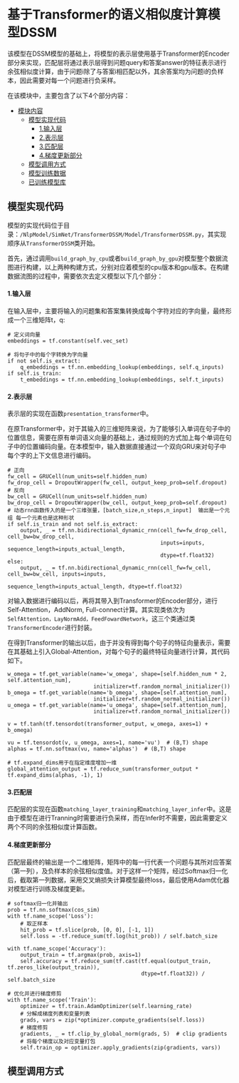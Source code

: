 # 基于Transformer的语义相似度计算模型DSSM
该模型在DSSM模型的基础上，将模型的表示层使用基于Transformer的Encoder部分来实现，匹配层将通过表示层得到问题query和答案answer的特征表示进行余弦相似度计算，由于问题i除了与答案i相匹配以外，其余答案均为问题i的负样本，因此需要对每一个问题进行负采样。

在该模块中，主要包含了以下4个部分内容：
* [模块内容](#模块内容)
  * [模型实现代码](#模型实现代码)
    * [1.输入层](#1.输入层)
    * [2.表示层](#2.表示层)
    * [3.匹配层](#3.匹配层)
    * [4.梯度更新部分](#4.梯度更新部分)
  * [模型调用方式](#模型调用方式)
  * [模型训练数据](#模型训练数据)
  * [已训练模型库](#已训练模型库)

## 模型实现代码
模型的实现代码位于目录：`/NlpModel/SimNet/TransformerDSSM/Model/TransformerDSSM.py`，其实现顺序从`TransformerDSSM`类开始。

首先，通过调用`build_graph_by_cpu`或者`build_graph_by_gpu`对模型整个数据流图进行构建，以上两种构建方式，分别对应着模型的cpu版本和gpu版本。在构建数据流图的过程中，需要依次去定义模型以下几个部分：

#### 1.输入层
在输入层中，主要将输入的问题集和答案集转换成每个字符对应的字向量，最终形成一个三维矩阵t，q:
```
# 定义词向量
embeddings = tf.constant(self.vec_set)

# 将句子中的每个字转换为字向量
if not self.is_extract:
	q_embeddings = tf.nn.embedding_lookup(embeddings, self.q_inputs)
if self.is_train:
	t_embeddings = tf.nn.embedding_lookup(embeddings, self.t_inputs)
```
#### 2.表示层
表示层的实现在函数`presentation_transformer`中。

在原Transformer中，对于其输入的三维矩阵来说，为了能够引入单词在句子中的位置信息，需要在原有单词语义向量的基础上，通过规则的方式加上每个单词在句子中的位置编码向量。在本模型中，输入数据直接通过一个双向GRU来对句子中每个字的上下文信息进行编码。
```
# 正向
fw_cell = GRUCell(num_units=self.hidden_num)
fw_drop_cell = DropoutWrapper(fw_cell, output_keep_prob=self.dropout)
# 反向
bw_cell = GRUCell(num_units=self.hidden_num)
bw_drop_cell = DropoutWrapper(bw_cell, output_keep_prob=self.dropout)
# 动态rnn函数传入的是一个三维张量，[batch_size,n_steps,n_input]  输出是一个元组 每一个元素也是这种形状
if self.is_train and not self.is_extract:
	output, _ = tf.nn.bidirectional_dynamic_rnn(cell_fw=fw_drop_cell, cell_bw=bw_drop_cell,
	                                            inputs=inputs, sequence_length=inputs_actual_length,
	                                            dtype=tf.float32)
else:
	output, _ = tf.nn.bidirectional_dynamic_rnn(cell_fw=fw_cell, cell_bw=bw_cell, inputs=inputs,
	                                            sequence_length=inputs_actual_length, dtype=tf.float32)
```
对输入数据进行编码以后，再将其带入到Transformer的Encoder部分，进行Self-Attention，AddNorm, Full-connect计算。其实现类依次为`SelfAttention，LayNormAdd，FeedFowardNetwork`，这三个类通过类`TransformerEncoder`进行封装。

在得到Transformer的输出以后，由于并没有得到每个句子的特征向量表示，需要在其基础上引入Global-Attention，对每个句子的最终特征向量进行计算，其代码如下。
```
w_omega = tf.get_variable(name='w_omega', shape=[self.hidden_num * 2, self.attention_num],
				           initializer=tf.random_normal_initializer())
b_omega = tf.get_variable(name='b_omega', shape=[self.attention_num],
				           initializer=tf.random_normal_initializer())
u_omega = tf.get_variable(name='u_omega', shape=[self.attention_num],
				           initializer=tf.random_normal_initializer())

v = tf.tanh(tf.tensordot(transformer_output, w_omega, axes=1) + b_omega)

vu = tf.tensordot(v, u_omega, axes=1, name='vu')  # (B,T) shape
alphas = tf.nn.softmax(vu, name='alphas')  # (B,T) shape

# tf.expand_dims用于在指定维度增加一维
global_attention_output = tf.reduce_sum(transformer_output * tf.expand_dims(alphas, -1), 1)
```
#### 3.匹配层
匹配层的实现在函数`matching_layer_training`和`matching_layer_infer`中。这是由于模型在进行Tranning时需要进行负采样，而在Infer时不需要，因此需要定义两个不同的余弦相似度计算函数。
#### 4.梯度更新部分
匹配层最终的输出是一个二维矩阵，矩阵中的每一行代表一个问题与其所对应答案（第一列），及负样本的余弦相似度值。对于这样一个矩阵，经过Softmax归一化后，截取第一列数据，采用交叉熵损失计算模型最终loss，最后使用Adam优化器对模型进行训练及梯度更新。
```
# softmax归一化并输出
prob = tf.nn.softmax(cos_sim)
with tf.name_scope('Loss'):
	# 取正样本
	hit_prob = tf.slice(prob, [0, 0], [-1, 1])
	self.loss = -tf.reduce_sum(tf.log(hit_prob)) / self.batch_size

with tf.name_scope('Accuracy'):
	output_train = tf.argmax(prob, axis=1)
	self.accuracy = tf.reduce_sum(tf.cast(tf.equal(output_train, tf.zeros_like(output_train)),
	                                      dtype=tf.float32)) / self.batch_size

# 优化并进行梯度修剪
with tf.name_scope('Train'):
	optimizer = tf.train.AdamOptimizer(self.learning_rate)
	# 分解成梯度列表和变量列表
	grads, vars = zip(*optimizer.compute_gradients(self.loss))
	# 梯度修剪
	gradients, _ = tf.clip_by_global_norm(grads, 5)  # clip gradients
	# 将每个梯度以及对应变量打包
	self.train_op = optimizer.apply_gradients(zip(gradients, vars))
```
## 模型调用方式
